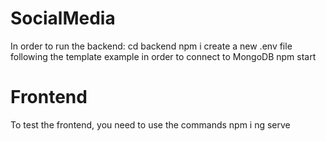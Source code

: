 # SocialMedia
In order to run the backend:
cd backend
npm i
create a new .env file following the template example in order
to connect to MongoDB
npm start
# Frontend
To test the frontend, you need to use the commands
npm i
ng serve
